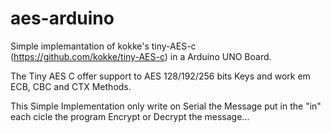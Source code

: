 # aes-arduino
Simple implemantation of kokke's tiny-AES-c (https://github.com/kokke/tiny-AES-c) in a Arduino UNO Board.

The Tiny AES C offer support to AES 128/192/256 bits Keys and work em ECB, CBC and CTX Methods.

This Simple Implementation only write on Serial the Message put in the "in" each cicle the program Encrypt or Decrypt the message...
